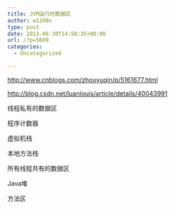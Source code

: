 ```yaml
---
title: JVM运行时数据区
author: w1100n
type: post
date: 2013-06-30T14:58:35+00:00
url: /?p=5609
categories:
  - Uncategorized

---
```

http://www.cnblogs.com/zhouyuqin/p/5161677.html
  
http://blog.csdn.net/luanlouis/article/details/40043991

线程私有的数据区
      
程序计数器
      
虚拟机栈
      
本地方法栈

所有线程共有的数据区
      
Java堆
      
方法区